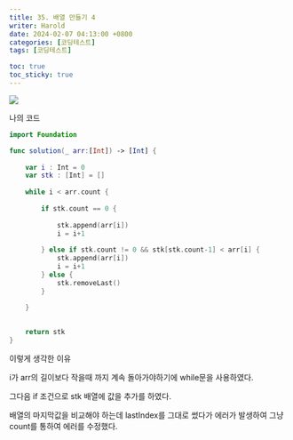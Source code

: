 ```yaml
---
title: 35. 배열 만들기 4
writer: Harold
date: 2024-02-07 04:13:00 +0800
categories: [코딩테스트]
tags: [코딩테스트]

toc: true
toc_sticky: true
---
```

![](https://velog.velcdn.com/images/haroldfromk/post/821305ed-782e-4e16-84c4-67cd571ce138/image.png)

나의 코드
```swift
import Foundation

func solution(_ arr:[Int]) -> [Int] {
    
    var i : Int = 0
    var stk : [Int] = []
    
    while i < arr.count {
        
        if stk.count == 0 {
            
            stk.append(arr[i])
            i = i+1 
    
        } else if stk.count != 0 && stk[stk.count-1] < arr[i] {
            stk.append(arr[i])
            i = i+1
        } else {
            stk.removeLast()
        }
        
    }

    
    return stk
}
```

이렇게 생각한 이유

i가 arr의 길이보다 작을때 까지 계속 돌아가야하기에 while문을 사용하였다.

그다음 if 조건으로 stk 배열에 값을 추가를 하였다.

배열의 마지막값을 비교해야 하는데 lastIndex를 그대로 썼다가 에러가 발생하여 그냥 count를 통하여 에러를 수정했다.
